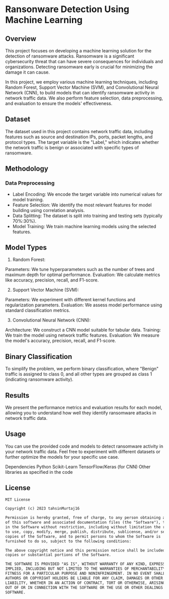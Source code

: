 # Ransonware Detection Using Machine Learning
## Overview 
This project focuses on developing a machine learning solution for the detection of ransomware attacks. Ransomware is a significant cybersecurity threat that can have severe consequences for individuals and organizations. Detecting ransomware early is crucial for minimizing the damage it can cause.

In this project, we employ various machine learning techniques, including Random Forest, Support Vector Machine (SVM), and Convolutional Neural Network (CNN), to build models that can identify ransomware activity in network traffic data. We also perform feature selection, data preprocessing, and evaluation to ensure the models' effectiveness.
## Dataset
The dataset used in this project contains network traffic data, including features such as source and destination IPs, ports, packet lengths, and protocol types. The target variable is the "Label," which indicates whether the network traffic is benign or associated with specific types of ransomware.
## Methodology
### Data Preprocessing
* Label Encoding: We encode the target variable into numerical values for model training.
* Feature Selection: We identify the most relevant features for model building using correlation analysis.
* Data Splitting: The dataset is split into training and testing sets (typically 70%:30%).
* Model Training: We train machine learning models using the selected features.
## Model Types
1. Random Forest:

Parameters: We tune hyperparameters such as the number of trees and maximum depth for optimal performance.
Evaluation: We calculate metrics like accuracy, precision, recall, and F1-score.

2. Support Vector Machine (SVM):

Parameters: We experiment with different kernel functions and regularization parameters.
Evaluation: We assess model performance using standard classification metrics.

3. Convolutional Neural Network (CNN):

Architecture: We construct a CNN model suitable for tabular data.
Training: We train the model using network traffic features.
Evaluation: We measure the model's accuracy, precision, recall, and F1-score.

## Binary Classification
To simplify the problem, we perform binary classification, where "Benign" traffic is assigned to class 0, and all other types are grouped as class 1 (indicating ransomware activity).

## Results
We present the performance metrics and evaluation results for each model, allowing you to understand how well they identify ransomware attacks in network traffic data.

## Usage
You can use the provided code and models to detect ransomware activity in your network traffic data. Feel free to experiment with different datasets or further optimize the models for your specific use case.

Dependencies
Python
Scikit-Learn
TensorFlow/Keras (for CNN)
Other libraries as specified in the code

## License
```txt
MIT License

Copyright (c) 2023 tahsinMurtaj16

Permission is hereby granted, free of charge, to any person obtaining a copy
of this software and associated documentation files (the "Software"), to deal
in the Software without restriction, including without limitation the rights
to use, copy, modify, merge, publish, distribute, sublicense, and/or sell
copies of the Software, and to permit persons to whom the Software is
furnished to do so, subject to the following conditions:

The above copyright notice and this permission notice shall be included in all
copies or substantial portions of the Software.

THE SOFTWARE IS PROVIDED "AS IS", WITHOUT WARRANTY OF ANY KIND, EXPRESS OR
IMPLIED, INCLUDING BUT NOT LIMITED TO THE WARRANTIES OF MERCHANTABILITY,
FITNESS FOR A PARTICULAR PURPOSE AND NONINFRINGEMENT. IN NO EVENT SHALL THE
AUTHORS OR COPYRIGHT HOLDERS BE LIABLE FOR ANY CLAIM, DAMAGES OR OTHER
LIABILITY, WHETHER IN AN ACTION OF CONTRACT, TORT OR OTHERWISE, ARISING FROM,
OUT OF OR IN CONNECTION WITH THE SOFTWARE OR THE USE OR OTHER DEALINGS IN THE
SOFTWARE. 
   
